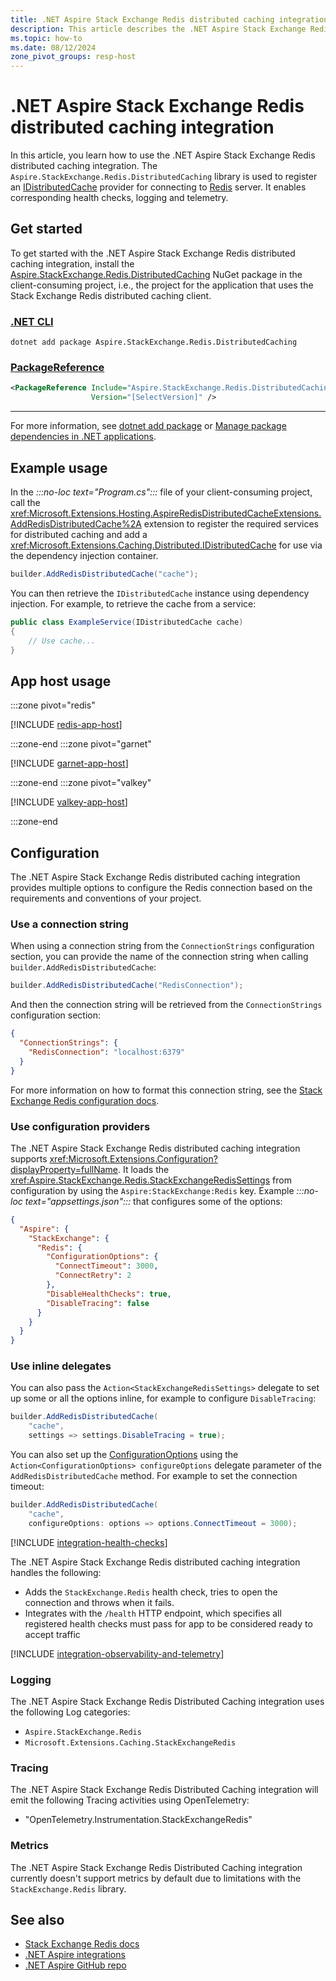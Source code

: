 ```yaml
---
title: .NET Aspire Stack Exchange Redis distributed caching integration
description: This article describes the .NET Aspire Stack Exchange Redis distributed caching integration features and capabilities
ms.topic: how-to
ms.date: 08/12/2024
zone_pivot_groups: resp-host
---
```


# .NET Aspire Stack Exchange Redis distributed caching integration

In this article, you learn how to use the .NET Aspire Stack Exchange Redis distributed caching integration. The `Aspire.StackExchange.Redis.DistributedCaching` library is used to register an [IDistributedCache](https://stackexchange.github.io/StackExchange.Redis/Basics) provider for connecting to [Redis](https://redis.io/) server. It enables corresponding health checks, logging and telemetry.

## Get started

To get started with the .NET Aspire Stack Exchange Redis distributed caching integration, install the [Aspire.StackExchange.Redis.DistributedCaching](https://www.nuget.org/packages/Aspire.StackExchange.Redis.DistributedCaching) NuGet package in the client-consuming project, i.e., the project for the application that uses the Stack Exchange Redis distributed caching client.

### [.NET CLI](#tab/dotnet-cli)

```dotnetcli
dotnet add package Aspire.StackExchange.Redis.DistributedCaching
```

### [PackageReference](#tab/package-reference)

```xml
<PackageReference Include="Aspire.StackExchange.Redis.DistributedCaching"
                  Version="[SelectVersion]" />
```

---

For more information, see [dotnet add package](/dotnet/core/tools/dotnet-add-package) or [Manage package dependencies in .NET applications](/dotnet/core/tools/dependencies).

## Example usage

In the _:::no-loc text="Program.cs":::_ file of your client-consuming project, call the <xref:Microsoft.Extensions.Hosting.AspireRedisDistributedCacheExtensions.AddRedisDistributedCache%2A> extension to register the required services for distributed caching and add a <xref:Microsoft.Extensions.Caching.Distributed.IDistributedCache> for use via the dependency injection container.

```csharp
builder.AddRedisDistributedCache("cache");
```

You can then retrieve the `IDistributedCache` instance using dependency injection. For example, to retrieve the cache from a service:

```csharp
public class ExampleService(IDistributedCache cache)
{
    // Use cache...
}
```

## App host usage

:::zone pivot="redis"

[!INCLUDE [redis-app-host](includes/redis-app-host.md)]

:::zone-end
:::zone pivot="garnet"

[!INCLUDE [garnet-app-host](includes/garnet-app-host.md)]

:::zone-end
:::zone pivot="valkey"

[!INCLUDE [valkey-app-host](includes/valkey-app-host.md)]

:::zone-end

## Configuration

The .NET Aspire Stack Exchange Redis distributed caching integration provides multiple options to configure the Redis connection based on the requirements and conventions of your project.

### Use a connection string

When using a connection string from the `ConnectionStrings` configuration section, you can provide the name of the connection string when calling `builder.AddRedisDistributedCache`:

```csharp
builder.AddRedisDistributedCache("RedisConnection");
```

And then the connection string will be retrieved from the `ConnectionStrings` configuration section:

```json
{
  "ConnectionStrings": {
    "RedisConnection": "localhost:6379"
  }
}
```

For more information on how to format this connection string, see the [Stack Exchange Redis configuration docs](https://stackexchange.github.io/StackExchange.Redis/Configuration.html#basic-configuration-strings).

### Use configuration providers

The .NET Aspire Stack Exchange Redis distributed caching integration supports <xref:Microsoft.Extensions.Configuration?displayProperty=fullName>. It loads the <xref:Aspire.StackExchange.Redis.StackExchangeRedisSettings> from configuration by using the `Aspire:StackExchange:Redis` key. Example _:::no-loc text="appsettings.json":::_ that configures some of the options:

```json
{
  "Aspire": {
    "StackExchange": {
      "Redis": {
        "ConfigurationOptions": {
          "ConnectTimeout": 3000,
          "ConnectRetry": 2
        },
        "DisableHealthChecks": true,
        "DisableTracing": false
      }
    }
  }
}
```

### Use inline delegates

You can also pass the `Action<StackExchangeRedisSettings>` delegate to set up some or all the options inline, for example to configure `DisableTracing`:

```csharp
builder.AddRedisDistributedCache(
    "cache",
    settings => settings.DisableTracing = true);
```

You can also set up the [ConfigurationOptions](https://stackexchange.github.io/StackExchange.Redis/Configuration.html#configuration-options) using the `Action<ConfigurationOptions> configureOptions` delegate parameter of the `AddRedisDistributedCache` method. For example to set the connection timeout:

```csharp
builder.AddRedisDistributedCache(
    "cache",
    configureOptions: options => options.ConnectTimeout = 3000);
```

[!INCLUDE [integration-health-checks](../includes/integration-health-checks.md)]

The .NET Aspire Stack Exchange Redis distributed caching integration handles the following:

- Adds the `StackExchange.Redis` health check, tries to open the connection and throws when it fails.
- Integrates with the `/health` HTTP endpoint, which specifies all registered health checks must pass for app to be considered ready to accept traffic

[!INCLUDE [integration-observability-and-telemetry](../includes/integration-observability-and-telemetry.md)]

### Logging

The .NET Aspire Stack Exchange Redis Distributed Caching integration uses the following Log categories:

- `Aspire.StackExchange.Redis`
- `Microsoft.Extensions.Caching.StackExchangeRedis`

### Tracing

The .NET Aspire Stack Exchange Redis Distributed Caching integration will emit the following Tracing activities using OpenTelemetry:

- "OpenTelemetry.Instrumentation.StackExchangeRedis"

### Metrics

The .NET Aspire Stack Exchange Redis Distributed Caching integration currently doesn't support metrics by default due to limitations with the `StackExchange.Redis` library.

## See also

- [Stack Exchange Redis docs](https://stackexchange.github.io/StackExchange.Redis/)
- [.NET Aspire integrations](../fundamentals/integrations-overview.md)
- [.NET Aspire GitHub repo](https://github.com/dotnet/aspire)
